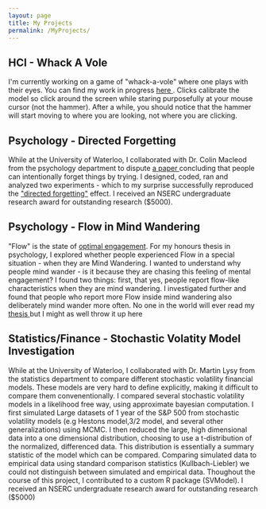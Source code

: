 ```yaml
---
layout: page
title: My Projects
permalink: /MyProjects/
---
```


  <h2>HCI - Whack A Vole</h2>
  I'm currently working on a game of "whack-a-vole" where one plays with their eyes. You can find my work in progress <a href = 'https://whack-a-vole.herokuapp.com/vole'> here </a>. Clicks calibrate the model so click around the screen while staring purposefully at your mouse cursor (not the hammer). After a while, you should notice that the hammer will start moving to where you are looking, not where you are clicking. 
  
  <h2>Psychology - Directed Forgetting</h2>
  While at the University of Waterloo, I collaborated with Dr. Colin Macleod from the psychology department to dispute <a href = 'https://link.springer.com/article/10.3758%2FBF03195325'> a paper </a> concluding that people can intentionally forget things by trying.
  I designed, coded, ran and analyzed two experiments - which to my surprise successfully reproduced the <a href= 'https://en.wikipedia.org/wiki/Motivated_forgetting#Directed_forgetting'> "directed forgetting"</a> effect. I received an NSERC undergraduate research award for outstanding research ($5000).

  
  <h2>Psychology - Flow in Mind Wandering</h2>
  "Flow" is the state of <a href = 'https://en.wikipedia.org/wiki/Flow_(psychology)'> optimal engagement</a>.
  For my honours thesis in psychology, I explored whether people experienced Flow in a special situation - when they are Mind Wandering. I wanted to understand why people mind wander - is it because they are chasing this feeling of mental engagement?
  I found two things: first, that yes, people report flow-like characteristics when they are mind wandering. I investigated further and found that people who report more Flow inside mind wandering also deliberately mind wander more often. No one in the world will ever read my <a href = "thesis.pdf"> thesis </a> but I might as well throw it up here
  
  
  <h2>Statistics/Finance - Stochastic Volatity Model Investigation</h2>
  While at the University of Waterloo, I collaborated with Dr. Martin Lysy from the statistics department to compare different stochastic volatility financial models. These models are very hard to define explicitly, making it difficult to compare them convenentionally.   
  I compared several stochastic volatility models in a likelihood free way, using approximate bayesian computation.  I first simulated Large datasets of 1 year of the S&P 500 from stochastic volatility models (e.g Hestons model,3/2 model, and several other generalizations) using MCMC. I then reduced the large, high dimensional data into a one dimensional distribution, choosing to use a t-distribution of the normalized, differenced data. This distribution is essentially a summary statistic of the model which can be compared. Comparing simulated data to empirical data using standard comparison statistics (Kullbach-Liebler) we could not distinguish between simulated and empirical data. Thoughout the course of this project, I contributed to a custom R package (SVModel). I received an NSERC undergraduate research award for outstanding research ($5000)
  
  
